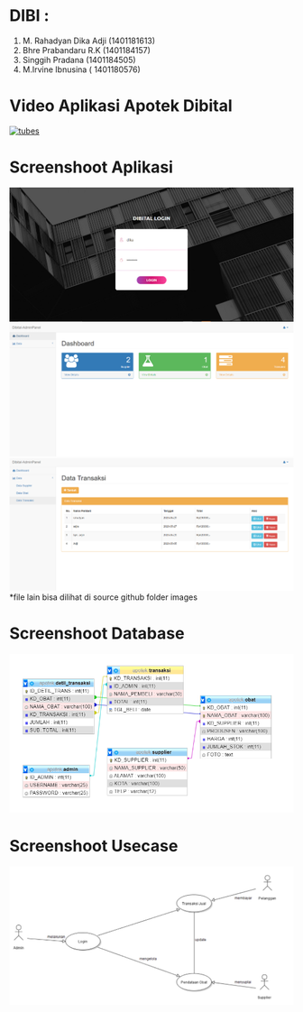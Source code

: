 # DIBI : 
1. M. Rahadyan Dika Adji (1401181613)
2. Bhre Prabandaru R.K (1401184157)
3. Singgih Pradana (1401184505) 
4. M.Irvine Ibnusina ( 1401180576)
# Video Aplikasi Apotek Dibital
 
[![tubes](https://img.youtube.com/vi/RqTJsyCKWIk/0.jpg)](https://www.youtube.com/watch?v=RqTJsyCKWIk)

# Screenshoot Aplikasi
![](images/Screenshot_31.png)
![](images/Screenshot_28.png)
![](images/Screenshot_26.png)
*file lain bisa dilihat di source github folder images

# Screenshoot Database
![](images/Screenshot_32.png)

# Screenshoot Usecase
![](images/Screenshot_33.png)
